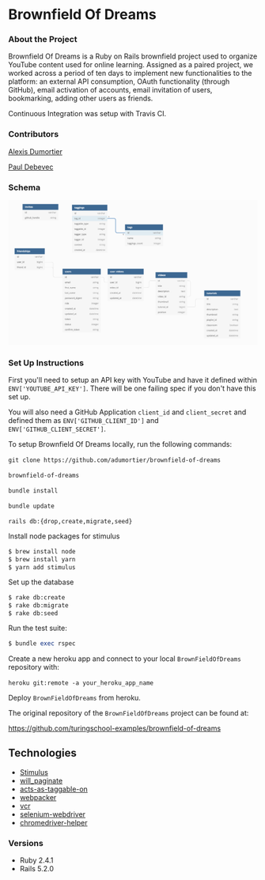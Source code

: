 # Brownfield Of Dreams

### About the Project

Brownfield Of Dreams is a Ruby on Rails brownfield project used to organize YouTube content used for online learning. Assigned as a paired project, we worked across a period of ten days to implement new functionalities to the platform: an external API consumption, OAuth functionality (through GitHub), email activation of accounts, email invitation of users, bookmarking, adding other users as friends. 

Continuous Integration was setup with Travis CI. 

### Contributors

[Alexis Dumortier](https://github.com/adumortier)

[Paul Debevec](https://github.com/PaulDebevec) 

### Schema

![alt text](app/assets/images/scheme_brownfield.png)

### Set Up Instructions

First you'll need to setup an API key with YouTube and have it defined within `ENV['YOUTUBE_API_KEY']`. There will be one failing spec if you don't have this set up.

You will also need a GitHub Application `client_id` and `client_secret` and defined them as  `ENV['GITHUB_CLIENT_ID']` and 
  `ENV['GITHUB_CLIENT_SECRET']`.
  
To setup Brownfield Of Dreams locally, run the following commands:

`git clone https://github.com/adumortier/brownfield-of-dreams`

`brownfield-of-dreams`

`bundle install`

`bundle update`

`rails db:{drop,create,migrate,seed}`

Install node packages for stimulus
```
$ brew install node
$ brew install yarn
$ yarn add stimulus
```

Set up the database
```
$ rake db:create
$ rake db:migrate
$ rake db:seed
```

Run the test suite:
```ruby
$ bundle exec rspec
```

Create a new heroku app and connect to your local `BrownFieldOfDreams` repository with:

`heroku git:remote -a your_heroku_app_name`

Deploy `BrownFieldOfDreams` from heroku.

The original repository of the `BrownFieldOfDreams` project can be found at:

https://github.com/turingschool-examples/brownfield-of-dreams


## Technologies
* [Stimulus](https://github.com/stimulusjs/stimulus)
* [will_paginate](https://github.com/mislav/will_paginate)
* [acts-as-taggable-on](https://github.com/mbleigh/acts-as-taggable-on)
* [webpacker](https://github.com/rails/webpacker)
* [vcr](https://github.com/vcr/vcr)
* [selenium-webdriver](https://www.seleniumhq.org/docs/03_webdriver.jsp)
* [chromedriver-helper](http://chromedriver.chromium.org/)

### Versions
* Ruby 2.4.1
* Rails 5.2.0
